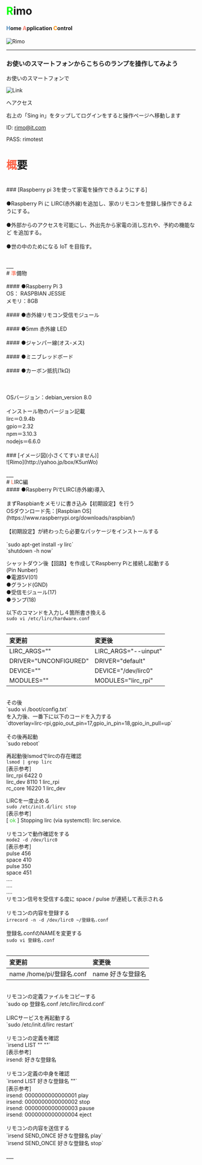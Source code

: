 # <font color="Lime">R</font>imo
#### <font color="SteelBlue">H</font>ome <font color="Salmon">A</font>pplication <font color="DarkOrange">C</font>ontrol
![Rimo](http://yahoo.jp/box/kwvUxZ)

___

### お使いのスマートフォンからこちらのランプを操作してみよう

お使いのスマートフォンで

![Link](http://yahoo.jp/box/rHp93u)

へアクセス

右上の「Sing in」をタップしてログインをすると操作ページへ移動します

ID: rimo@it.com

PASS: rimotest


# <font color="Tomato">概</font>要<br>
<br>
### [Raspberry pi 3を使って家電を操作できるようにする]<br>
<br>
●Raspberry Pi に LIRC(赤外線)を追加し、家のリモコンを登録し操作できるようにする。<br>
<br>
●外部からのアクセスを可能にし、外出先から家電の消し忘れや、予約の機能など を追加する。<br>
<br>
●世の中のためになる IoT を目指す。<br>
<br>
<br>
___
<br>
# <font color="Tomato">準</font>備物<br>
<br>
#### ●Raspberry Pi 3<br>
OS： RASPBIAN JESSIE<br>
メモリ：8GB<br>
<br>
#### ●赤外線リモコン受信モジュール<br>
<br>
#### ●5mm 赤外線 LED<br>
<br>
#### ●ジャンパー線(オス-メス)<br>
<br>
#### ●ミニブレッドボード<br>
<br>
#### ●カーボン抵抗(1kΩ)<br>
<br>
<br>
<br>
OSバージョン：debian_version 8.0<br>
<br>
インストール物のバージョン記載<br>
lirc＝0.9.4b<br>
gpio＝2.32<br>
npm＝3.10.3<br>
nodejs＝6.6.0<br>
<br>
### [イメージ図(小さくてすいません)]<br>
![Rimo](http://yahoo.jp/box/K5unWo)<br>
<br>
___
<br>
# <font color="Tomato">L</font>IRC編<br>
#### ●Raspberry PiでLIRC(赤外線)導入<br>
<br>
まずRaspbianをメモリに書き込み【初期設定】を行う<br>
OSダウンロード先：[Raspbian OS](https://www.raspberrypi.org/downloads/raspbian/)<br>
<br>
【初期設定】が終わったら必要なパッケージをインストールする<br>
<br>
`sudo apt-get install -y lirc`<br>
`shutdown -h now`<br>

シャットダウン後【回路】を作成してRaspberry Piと接続し起動する<br>
(Pin Nunber)<br>
●電源5V(01)<br>
●グランド(GND)<br>
●受信モジュール(17)<br>
●ランプ(18)<br>

以下のコマンドを入力し４箇所書き換える<br>
`sudo vi /etc/lirc/hardware.conf`<br>
<br>

|変更前|変更後|
|:--|:--|
|LIRC_ARGS=""|LIRC_ARGS="--uinput"|
|DRIVER="UNCONFIGURED"|DRIVER="default"|
|DEVICE=""|DEVICE="/dev/lirc0"|
|MODULES=""|MODULES="lirc_rpi"|

<br>
その後<br>
`sudo vi /boot/config.txt`<br>
を入力後、一番下に以下のコードを入力する<br>
`dtoverlay=lirc-rpi,gpio_out_pin=17,gpio_in_pin=18,gpio_in_pull=up`<br>
<br>
その後再起動<br>
`sudo reboot`<br>

再起動後lsmodでlircの存在確認<br>
`lsmod | grep lirc`<br>
[表示参考]<br>
lirc_rpi 6422 0<br>
lirc_dev 8110 1 lirc_rpi<br>
rc_core 16220 1 lirc_dev<br>

LIRCを一度止める<br>
`sudo /etc/init.d/lirc stop`<br>
[表示参考]<br>
[ <font color="LimeGreen">ok</font> ] Stopping lirc (via systemctl): lirc.service.<br>
<br>
リモコンで動作確認をする<br>
`mode2 -d /dev/lirc0`<br>
[表示参考]<br>
pulse 456<br>
space 410<br>
pulse 350<br>
space 451<br>
….<br>
….<br>
….<br>
リモコン信号を受信する度に space / pulse が連続して表示される<br>
<br>
リモコンの内容を登録する<br>
`irrecord -n -d /dev/lirc0 ~/登録名.conf`<br>
<br>
登録名.confのNAMEを変更する<br>
`sudo vi 登録名.conf`<br>
<br>

|変更前|変更後|
|:--|:--|
|name  /home/pi/登録名.conf|name  好きな登録名|

<br>
リモコンの定義ファイルをコピーする<br>
`sudo op 登録名.conf /etc/lirc/lircd.conf`<br>
<br>
LIRCサービスを再起動する<br>
`sudo /etc/init.d/lirc restart`<br>
<br>
リモコンの定義を確認<br>
`irsend LIST "" ""`<br>
[表示参考]<br>
irsend: 好きな登録名<br>
<br>
リモコン定義の中身を確認 <br>
`irsend LIST 好きな登録名 ""`<br>
[表示参考]<br>
irsend: 0000000000000001 play<br>
irsend: 0000000000000002 stop<br>
irsend: 0000000000000003 pause<br>
irsend: 0000000000000004 eject<br>
<br>
リモコンの内容を送信する<br>
`irsend SEND_ONCE 好きな登録名 play`<br>
`irsend SEND_ONCE 好きな登録名 stop`<br>
<br>
___
